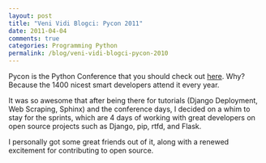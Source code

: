 ```yaml
---
layout: post
title: "Veni Vidi Blogci: Pycon 2011"
date: 2011-04-04
comments: true
categories: Programming Python
permalink: /blog/veni-vidi-blogci-pycon-2010
---
```


Pycon is the Python Conference that you should check out <a target=blank href="http://us.pycon.org">here</a>. Why? Because the 1400 nicest smart developers attend it every year.

It was so awesome that after being there for tutorials (Django Deployment, Web Scraping, Sphinx) and the conference days, I decided on a whim to stay for the sprints, which are 4 days of working with great developers on open source projects such as Django, pip, rtfd, and Flask.

I personally got some great friends out of it, along with a renewed excitement for contributing to open source.
